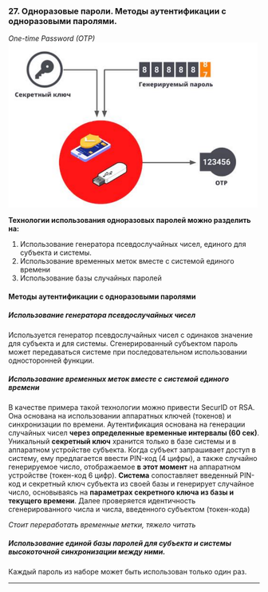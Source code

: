  ### 27. Одноразовые пароли. Методы аутентификации с одноразовыми паролями.

 *One-time Password (OTP)*
<img src="/images/схема%20реализации%20одноразовых%20паролей.png" width="500">

**Технологии использования одноразовых паролей можно разделить на:**
1. Использование генератора псевдослучайных чисел, единого для субъекта и системы.
2. Использование временных меток вместе с системой единого времени
3. Использование базы случайных паролей

#### Методы аутентификации с одноразовыми паролями
##### Использование генератора псевдослучайных чисел
Используется генератор псевдослучайных чисел с одинаков значение для субъекта и для системы.
Сгенерированный субъектом пароль может передаваться системе при последовательном использовании односторонней функции.
##### Использование временных меток вместе с системой единого времени
В качестве примера такой технологии можно привести SecurID от RSA.
Она основана на использовании аппаратных ключей (токенов) и синхронизации по времени.
Аутентификация основана на генерации случайных чисел **через определенные временные интервалы (60 сек)**.
Уникальный **секретный ключ** хранится только в базе системы и в аппаратном устройстве субъекта.
Когда субъект запрашивает доступ в систему, ему предлагается ввести PIN-код (4 цифры), а также случайно генерируемое число, отображаемое **в этот момент** на аппаратном устройстве (токен-код 6 цифр).
**Система** сопоставляет введенный PIN-код и секретный ключ субъекта из своей базы и генерирует случайное число, основываясь на **параметрах секретного ключа из базы и текущего времени**.
Далее проверяется идентичность сгенерированного числа и числа, введенного субъектом (токен-кода)

*Стоит переработать временные метки, тяжело читать*

##### Использование единой базы паролей для субъекта и системы высокоточной синхронизации между ними.
Каждый пароль из наборе может быть использован только один раз.

___
